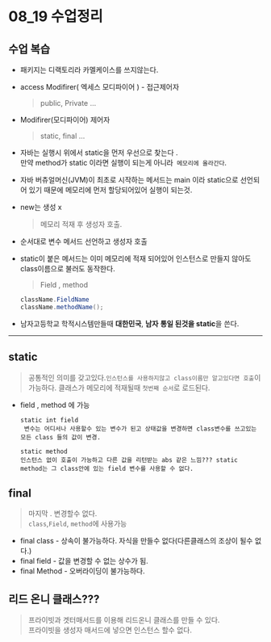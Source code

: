 # 08_19 수업정리

## 수업 복습

- 패키지는 디랙토리라 카멜케이스를 쓰지않는다.

- access Modifirer( 엑세스 모디파이어 ) - 접근제어자
    > public, Private ...

- Modifirer(모디파이어) 제어자
    > static, final ...

- 자바는 실행시 위에서 static을 먼저 우선으로 찾는다 .  
만약 method가 static 이라면 실행이 되는게 아니라` 메모리에 올라간다`.

- 자바 버츄얼머신(JVM)이 최초로 시작하는 메서드는 main 이라 static으로 선언되어 있기 때문에 메모리에 먼저 할당되어있어 실행이 되는것.

- new는 생성 x  
    > 메모리 적재 후 생성자 호출.

- 순서대로 변수 메서드 선언하고 생성자 호출

- static이 붙은 메서드는 이미 메모리에 적재 되어있어 인스턴스로 만들지 않아도 class이름으로 불러도 동작한다. 
    > Field , method
    ```java
    className.FieldName
    className.methodName();
    ```

- 남자고등학교 학적시스템만들때 **대한민국**, **남자** **통일 된것을 static**을 쓴다. 
---

## static 
> 공통적인 의미를 갖고있다.`인스턴스를 사용하지않고 class이름만 알고있다면 호출`이 가능하다. 클래스가 메모리에 적재될때 `첫번째 순서`로 로드된다.
  
  - field , method 에 가능  
	
        static int field
         변수는 어디서나 사용할수 있는 변수가 된고 상태값을 변경하면 class변수를 쓰고있는 모든 class 들의 값이 변경.
         
	    static method 
        인스턴스 없이 호출이 가능하고 다른 값을 리턴받는 abs 같은 느낌??? static method는 그 class안에 있는 field 변수를 사용할 수 없다.

## final 
> 마지막 . 변경할수 없다.  
> `class`,`Field`, `method`에 사용가능

- final class - 상속이 불가능하다. 자식을 만들수 없다(다른클래스의 조상이 될수 없다.)
- final field - 값을 변경할 수 없는 상수가 됨.
- final Method - 오버라이딩이 불가능하다.  

## 리드 온니 클래스???
> 프라이빗과 겟터매서드를 이용해 리드온니 클래스를 만들 수 있다.  
>프라이빗을 생성자 매서드에 넣으면 인스턴스 할수 없다.
